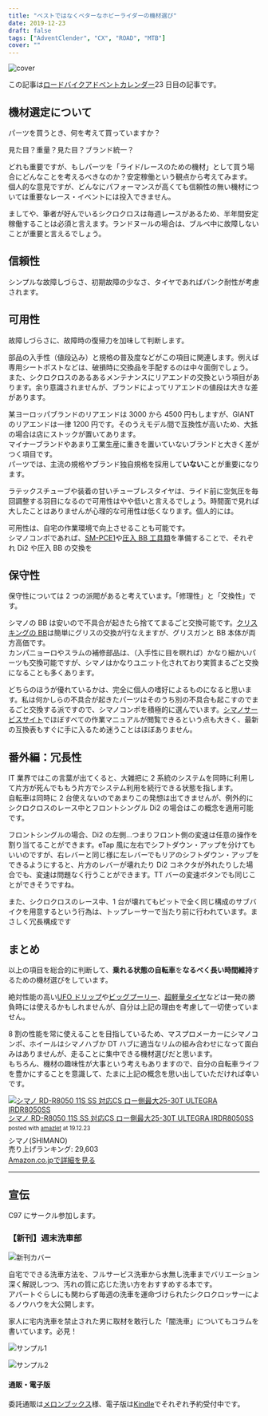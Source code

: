 ```yaml
---
title: "ベストではなくベターなホビーライダーの機材選び"
date: 2019-12-23
draft: false
tags: ["AdventClender", "CX", "ROAD", "MTB"]
cover: ""
---
```


![cover](./DSC_7066.JPG)

この記事は[ロードバイクアドベントカレンダー](https://adventar.org/calendars/4172)23 日目の記事です。

## 機材選定について

パーツを買うとき、何を考えて買っていますか？

見た目？重量？見た目？ブランド統一？

どれも重要ですが、もしパーツを「ライド/レースのための機材」として買う場合にどんなことを考えるべきなのか？安定稼働という観点から考えてみます。  
個人的な意見ですが、どんなにパフォーマンスが高くても信頼性の無い機材については重要なレース・イベントには投入できません。

ましてや、筆者が好んでいるシクロクロスは毎週レースがあるため、半年間安定稼働することは必須と言えます。ランドヌールの場合は、ブルベ中に故障しないことが重要と言えるでしょう。

## 信頼性

シンプルな故障しづらさ、初期故障の少なさ、タイヤであればパンク耐性が考慮されます。

## 可用性

故障しづらさに、故障時の復帰力を加味して判断します。

部品の入手性（値段込み）と規格の普及度などがこの項目に関連します。例えば専用シートポストなどは、破損時に交換品を手配するのは中々面倒でしょう。  
また、シクロクロスのあるあるメンテナンスにリアエンドの交換という項目があります。余り意識されませんが、ブランドによってリアエンドの値段は大きな差があります。

某ヨーロッパブランドのリアエンドは 3000 から 4500 円もしますが、GIANT のリアエンドは一律 1200 円です。そのうえモデル間で互換性が高いため、大抵の場合は店にストックが置いてあります。  
マイナーブランドやあまり工業生産に重きを置いていないブランドと大きく差がつく項目です。  
パーツでは、主流の規格やブランド独自規格を採用して**いない**ことが重要になります。

ラテックスチューブや装着の甘いチューブレスタイヤは、ライド前に空気圧を毎回調整する羽目になるので可用性はやや低いと言えるでしょう。時間面で見れば大したことはありませんが心理的な可用性は低くなります。個人的には。

可用性は、自宅の作業環境で向上させることも可能です。  
シマノコンポであれば、[SM-PCE1](https://amzn.to/2sXceBy)や[圧入 BB 工具類](https://amzn.to/35RV9aR)を準備することで、それぞれ Di2 や圧入 BB の交換を

## 保守性

保守性については 2 つの派閥があると考えています。「修理性」と「交換性」です。

シマノの BB は安いので不具合が起きたら捨ててまるごと交換可能です。[クリスキングの BB](https://amzn.to/2MmAIvc)は簡単にグリスの交換が行なえますが、グリスガンと BB 本体が両方高価です。  
カンパニョーロやスラムの補修部品は、（入手性に目を瞑れば）かなり細かいパーツも交換可能ですが、シマノはかなりユニット化されており実質まるごと交換になることも多くあります。

どちらのほうが優れているかは、完全に個人の嗜好によるものになると思います。私は何かしらの不具合が起きたパーツはそのうち別の不具合も起こすのでまるごと交換する派ですので、シマノコンポを積極的に選んでいます。[シマノサービスサイト](https://si.shimano.com/)でほぼすべての作業マニュアルが閲覧できるという点も大きく、最新の互換表もすぐに手に入るため迷うことはほぼありません。

## 番外編：冗長性

IT 業界ではこの言葉が出てくると、大雑把に 2 系統のシステムを同時に利用して片方が死んでももう片方でシステム利用を続行できる状態を指します。  
自転車は同時に 2 台使えないのであまりこの発想は出てきませんが、例外的にシクロクロスのレース中とフロントシングル Di2 の場合はこの概念を適用可能です。

フロントシングルの場合、Di2 の左側…つまりフロント側の変速は任意の操作を割り当てることができます。eTap 風に左右でシフトダウン・アップを分けてもいいのですが、右レバーと同じ様に左レバーでもリアのシフトダウン・アップをできるようにすると、片方のレバーが壊れたり Di2 コネクタが外れたりした場合でも、変速は問題なく行うことができます。TT バーの変速ボタンでも同じことができそうですね。

また、シクロクロスのレース中、1 台が壊れてもピットで全く同じ構成のサブバイクを用意するという行為は、トップレーサーで当たり前に行われています。まさしく冗長構成です

## まとめ

以上の項目を総合的に判断して、**乗れる状態の自転車**を**なるべく長い時間維持**するための機材選びをしています。

絶対性能の高い[UFO ドリップ](https://amzn.to/2SjbNw8)や[ビッグプーリー](https://amzn.to/2SjRVZW)、[超軽量タイヤ](https://amzn.to/2tKFJqS)などは一発の勝負時には使えるかもしれませんが、自分は上記の理由を考慮して一切使っていません。

8 割の性能を常に使えることを目指しているため、マスプロメーカーにシマノコンポ、ホイールはシマノハブか DT ハブに適当なリムの組み合わせになって面白みはありませんが、走ることに集中できる機材選びだと思います。  
もちろん、機材の趣味性が大事という考えもありますので、自分の自転車ライフを豊かにすることを意識して、たまに上記の概念を思い出していただければ幸いです。

<div class="amazlet-box" style="margin-bottom:0px;"><div class="amazlet-image" style="float:left;margin:0px 12px 1px 0px;"><a href="http://www.amazon.co.jp/exec/obidos/ASIN/B073XTZ49K/gensobunya-22/ref=nosim/" name="amazletlink" target="_blank"><img src="https://images-fe.ssl-images-amazon.com/images/I/4147VMKIn0L._SL160_.jpg" alt="シマノ RD-R8050 11S SS 対応CS ロー側最大25-30T ULTEGRA IRDR8050SS" style="border: none;" /></a></div><div class="amazlet-info" style="line-height:120%; margin-bottom: 10px"><div class="amazlet-name" style="margin-bottom:10px;line-height:120%"><a href="http://www.amazon.co.jp/exec/obidos/ASIN/B073XTZ49K/gensobunya-22/ref=nosim/" name="amazletlink" target="_blank">シマノ RD-R8050 11S SS 対応CS ロー側最大25-30T ULTEGRA IRDR8050SS</a><div class="amazlet-powered-date" style="font-size:80%;margin-top:5px;line-height:120%">posted with <a href="http://www.amazlet.com/" title="amazlet" target="_blank">amazlet</a> at 19.12.23</div></div><div class="amazlet-detail">シマノ(SHIMANO) <br />売り上げランキング: 29,603<br /></div><div class="amazlet-sub-info" style="float: left;"><div class="amazlet-link" style="margin-top: 5px"><a href="http://www.amazon.co.jp/exec/obidos/ASIN/B073XTZ49K/gensobunya-22/ref=nosim/" name="amazletlink" target="_blank">Amazon.co.jpで詳細を見る</a></div></div></div><div class="amazlet-footer" style="clear: left"></div></div>

---

## 宣伝

C97 にサークル参加します。

### 【新刊】週末洗車部

![新刊カバー](./c97cover.jpg)

自宅でできる洗車方法を、フルサービス洗車から水無し洗車までバリエーション深く解説しつつ、汚れの質に応じた洗い方をおすすめする本です。  
アパートぐらしにも関わらず毎週の洗車を運命づけられたシクロクロッサーによるノウハウを大公開します。

家人に宅内洗車を禁止された男に取材を敢行した「闇洗車」についてもコラムを書いています。必見！

![サンプル1](./c97sample1.jpg)

![サンプル2](./c97sample2.jpg)

#### 通販・電子版

委託通販は[メロンブックス](https://www.melonbooks.co.jp/detail/detail.php?product_id=595340)様、電子版は[Kindle](https://amzn.to/34jEM5w)でそれぞれ予約受付中です。

